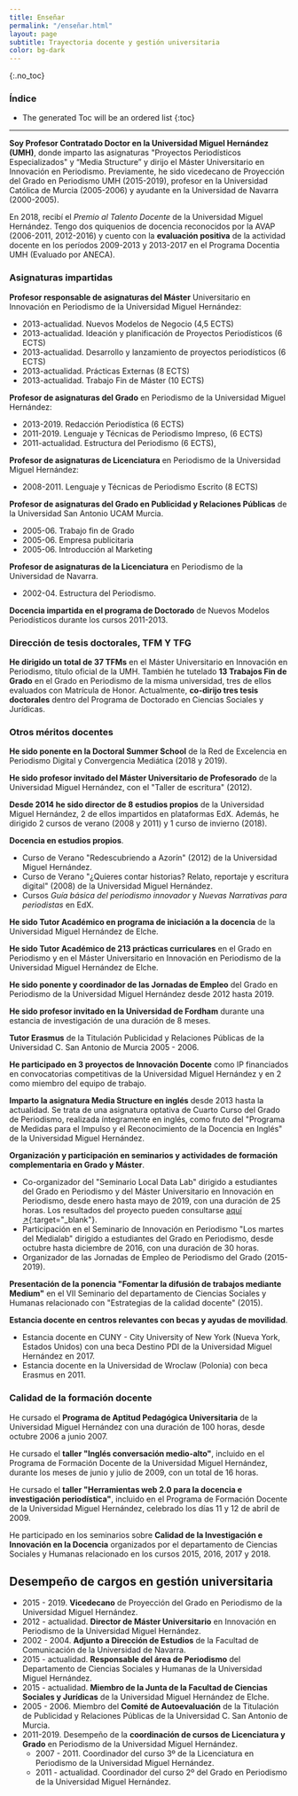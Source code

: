 ```yaml
---
title: Enseñar
permalink: "/enseñar.html"
layout: page
subtitle: Trayectoria docente y gestión universitaria
color: bg-dark
---
```


{:.no_toc}
### Índice

- The generated Toc will be an ordered list
{:toc}

* * *

**Soy Profesor Contratado Doctor en la Universidad Miguel Hernández (UMH)**, donde imparto las asignaturas "Proyectos Periodísticos Especializados" y “Media Structure” y dirijo el Máster Universitario en Innovación en Periodismo. Previamente, he sido vicedecano de Proyección del Grado en Periodismo UMH (2015-2019), profesor en la Universidad Católica de Murcia (2005-2006) y ayudante en la Universidad de Navarra (2000-2005).

En 2018, recibí el _Premio al Talento Docente_ de la Universidad Miguel Hernández. Tengo dos quiquenios de docencia reconocidos por la AVAP (2006-2011, 2012-2016) y cuento con la **evaluación positiva** de la actividad docente en los períodos 2009-2013 y 2013-2017 en el Programa Docentia UMH (Evaluado por ANECA).

### Asignaturas impartidas

**Profesor responsable de asignaturas del Máster** Universitario en Innovación en Periodismo de la Universidad Miguel Hernández:
- 2013-actualidad. Nuevos Modelos de Negocio (4,5 ECTS) 
- 2013-actualidad. Ideación y planificación de Proyectos Periodísticos (6 ECTS)
- 2013-actualidad. Desarrollo y lanzamiento de proyectos periodísticos  (6 ECTS)
- 2013-actualidad. Prácticas Externas (8 ECTS)
- 2013-actualidad. Trabajo Fin de Máster (10 ECTS) 

**Profesor de asignaturas del Grado** en Periodismo de la Universidad Miguel Hernández: 
- 2013-2019. Redacción Periodística (6 ECTS)
- 2011-2019. Lenguaje y Técnicas de Periodismo Impreso, (6 ECTS)
- 2011-actualidad. Estructura del Periodismo (6 ECTS),

**Profesor de asignaturas de Licenciatura** en Periodismo de la Universidad Miguel Hernández:
- 2008-2011. Lenguaje y Técnicas de Periodismo Escrito (8 ECTS)

**Profesor de asignaturas del Grado en Publicidad y Relaciones Públicas** de la Universidad San Antonio UCAM Murcia. 
- 2005-06. Trabajo fin de Grado 
- 2005-06. Empresa publicitaria
- 2005-06. Introducción al Marketing

**Profesor de asignaturas de la Licenciatura** en Periodismo de la Universidad de Navarra. 
- 2002-04. Estructura del Periodismo.

**Docencia impartida en el programa de Doctorado** de Nuevos Modelos Periodísticos durante los cursos 2011-2013. 

### Dirección de tesis doctorales, TFM Y TFG

**He dirigido un total de 37 TFMs** en el Máster Universitario en Innovación en Periodismo, título oficial de la UMH. También he tutelado **13 Trabajos Fin de Grado** en el Grado en Periodismo de la misma universidad, tres de ellos evaluados con Matrícula de Honor. Actualmente, **co-dirijo tres tesis doctorales** dentro del Programa de Doctorado en Ciencias Sociales y Jurídicas. 

### Otros méritos docentes
**He sido ponente en la Doctoral Summer School** de la Red de Excelencia en Periodismo Digital y Convergencia Mediática (2018 y 2019).

**He sido profesor invitado del Máster Universitario de Profesorado** de la Universidad Miguel Hernández, con el "Taller de escritura" (2012). 

**Desde 2014 he sido director de 8 estudios propios** de la Universidad Miguel Hernández, 2 de ellos impartidos en plataformas EdX. Además, he dirigido 2 cursos de verano (2008 y 2011) y 1 curso de invierno (2018). 

**Docencia en estudios propios**.
- Curso de Verano "Redescubriendo a Azorín" (2012) de la Universidad Miguel Hernández. 
- Curso de Verano "¿Quieres contar historias? Relato, reportaje y escritura digital" (2008) de la Universidad Miguel Hernández. 
- Cursos *Guía básica del periodismo innovador* y *Nuevas Narrativas para periodistas* en EdX. 

**He sido Tutor Académico en programa de iniciación a la docencia** de la Universidad Miguel Hernández de Elche.

**He sido Tutor Académico de 213 prácticas curriculares** en el Grado en Periodismo y en el Máster Universitario en Innovación en Periodismo de la Universidad Miguel Hernández de Elche.

**He sido ponente y coordinador de las Jornadas de Empleo** del Grado en Periodismo de la Universidad Miguel Hernández desde 2012 hasta 2019.

**He sido profesor invitado en la Universidad de Fordham** durante una estancia de investigación de una duración de 8 meses. 

**Tutor Erasmus** de la Titulación Publicidad y Relaciones Públicas de la Universidad C. San Antonio de Murcia 2005 - 2006. 

**He participado en 3 proyectos de Innovación Docente** como IP financiados en convocatorias competitivas de la Universidad Miguel Hernández y en 2 como miembro del equipo de trabajo.

**Imparto la asignatura Media Structure en inglés** desde 2013 hasta la actualidad. Se trata de una asignatura optativa de Cuarto Curso del Grado de Periodismo, realizada íntegramente en inglés, como fruto del "Programa de Medidas para el Impulso y el Reconocimiento de la Docencia en Inglés" de la Universidad Miguel Hernández.

**Organización y participación en seminarios y actividades de formación complementaria en Grado y Máster**. 
- Co-organizador del "Seminario Local Data Lab" dirigido a estudiantes del Grado en Periodismo y del Máster Universitario en Innovación en Periodismo, desde enero hasta mayo de 2019, con una duración de 25 horas. Los resultados del proyecto pueden consultarse [aquí ↗️](https://localdatalab.umh.es/){:target="_blank"}.
- Participación en el Seminario de Innovación en Periodismo "Los martes del Medialab" dirigido a estudiantes del Grado en Periodismo, desde octubre hasta diciembre de 2016, con una duración de 30 horas. 
- Organizador de las Jornadas de Empleo de Periodismo del Grado (2015-2019).

**Presentación de la ponencia "Fomentar la difusión de trabajos mediante Medium"** en el VII Seminario del departamento de Ciencias Sociales y Humanas relacionado con "Estrategias de la calidad docente" (2015). 

**Estancia docente en centros relevantes con becas y ayudas de movilidad**. 
- Estancia docente en CUNY - City University of New York (Nueva York, Estados Unidos) con una beca Destino PDI de la Universidad Miguel Hernández en 2017. 
- Estancia docente en la Universidad de Wroclaw (Polonia) con beca Erasmus en 2011. 

### Calidad de la formación docente

He cursado el **Programa de Aptitud Pedagógica Universitaria** de la Universidad Miguel Hernández con una duración de 100 horas, desde octubre 2006 a junio 2007. 

He cursado el **taller "Inglés conversación medio-alto"**, incluido en el Programa de Formación Docente de la Universidad Miguel Hernández, durante los meses de junio y julio de 2009, con un total de 16 horas. 

He cursado el **taller "Herramientas web 2.0 para la docencia e investigación periodística"**, incluido en el Programa de Formación Docente de la Universidad Miguel Hernández, celebrado los días 11 y  12 de abril de  2009.

He participado en los seminarios sobre **Calidad de la Investigación e Innovación en la Docencia** organizados por el departamento de Ciencias Sociales y Humanas relacionado en los cursos 2015, 2016, 2017 y 2018. 

## Desempeño de cargos en gestión universitaria

- 2015 - 2019. **Vicedecano** de Proyección del Grado en Periodismo de la Universidad Miguel Hernández.
- 2012 - actualidad. **Director de Máster Universitario** en Innovación en Periodismo de la Universidad Miguel Hernández.
- 2002 - 2004. **Adjunto a Dirección de Estudios** de la Facultad de Comunicación de la Universidad de Navarra. 
- 2015 - actualidad. **Responsable del área de Periodismo** del Departamento de Ciencias Sociales y Humanas de la Universidad Miguel Hernández.
- 2015 - actualidad. **Miembro de la Junta de la Facultad de Ciencias Sociales y Jurídicas** de la Universidad Miguel Hernández de Elche. 
- 2005 - 2006. Miembro del **Comité de Autoevaluación** de la Titulación de Publicidad y Relaciones Públicas de la Universidad C. San Antonio de Murcia.
- 2011-2019. Desempeño de la **coordinación de cursos de Licenciatura y Grado** en Periodismo de la Universidad Miguel Hernández.
	- 2007 - 2011. Coordinador del curso 3º de la Licenciatura en Periodismo de la Universidad Miguel Hernández.
	- 2011 - actualidad. Coordinador del curso 2º del Grado en Periodismo de la Universidad Miguel Hernández.